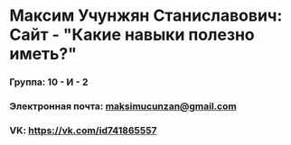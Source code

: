 # Максим Учунжян Станиславович: Сайт - "Какие навыки полезно иметь?"

### Группа: 10 - И - 2
### Электронная почта: maksimucunzan@gmail.com
### VK: https://vk.com/id741865557